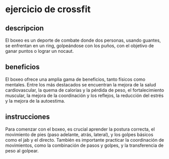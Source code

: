 # ejercicio de crossfit

## descripcion
El boxeo es un deporte de combate donde dos personas, usando guantes, se enfrentan en un ring, golpeándose con los puños, con el objetivo de ganar puntos o lograr un nocaut.  

## beneficios
El boxeo ofrece una amplia gama de beneficios, tanto físicos como mentales. Entre los más destacados se encuentran la mejora de la salud cardiovascular, la quema de calorías y la pérdida de peso, el fortalecimiento muscular, la mejora de la coordinación y los reflejos, la reducción del estrés y la mejora de la autoestima. 

## instrucciones
Para comenzar con el boxeo, es crucial aprender la postura correcta, el movimiento de pies (paso adelante, atrás, lateral), y los golpes básicos como el jab y el directo. También es importante practicar la coordinación de movimientos, como la combinación de pasos y golpes, y la transferencia de peso al golpear. 